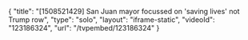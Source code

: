 {
    "title": "[1508521429] San Juan mayor focussed on  'saving lives' not Trump row",
    "type": "solo",
    "layout": "iframe-static",
    "videoId": "123186324",
    "url": "\/tvpembed\/123186324"
}